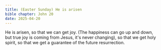 ```yaml
---
title: (Easter Sunday) He is arisen
bible chapter: John 20
date: 2025-04-20
---
```

He is arisen, so that we can get joy. (The happiness can go up and down, but true joy is coming from Jesus, it's never changing), so that we get holy spirit, so that we get a guarantee of the future resurrection.